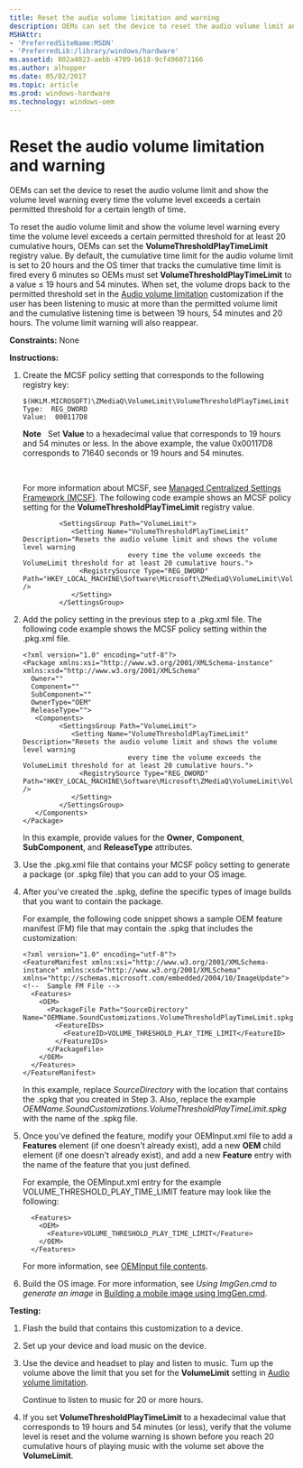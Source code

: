 ```yaml
---
title: Reset the audio volume limitation and warning
description: OEMs can set the device to reset the audio volume limit and show the volume level warning every time the volume level exceeds a certain permitted threshold for a certain length of time.
MSHAttr:
- 'PreferredSiteName:MSDN'
- 'PreferredLib:/library/windows/hardware'
ms.assetid: 802a4023-aebb-4709-b618-9cf496071166
ms.author: alhopper
ms.date: 05/02/2017
ms.topic: article
ms.prod: windows-hardware
ms.technology: windows-oem
---
```


# Reset the audio volume limitation and warning


OEMs can set the device to reset the audio volume limit and show the volume level warning every time the volume level exceeds a certain permitted threshold for a certain length of time.

To reset the audio volume limit and show the volume level warning every time the volume level exceeds a certain permitted threshold for at least 20 cumulative hours, OEMs can set the **VolumeThresholdPlayTimeLimit** registry value. By default, the cumulative time limit for the audio volume limit is set to 20 hours and the OS timer that tracks the cumulative time limit is fired every 6 minutes so OEMs must set **VolumeThresholdPlayTimeLimit** to a value ≤ 19 hours and 54 minutes. When set, the volume drops back to the permitted threshold set in the [Audio volume limitation](audio-volume-limitation.md) customization if the user has been listening to music at more than the permitted volume limit and the cumulative listening time is between 19 hours, 54 minutes and 20 hours. The volume limit warning will also reappear.

<a href="" id="constraints---none"></a>**Constraints:** None  

<a href="" id="instructions-"></a>**Instructions:**  
1.  Create the MCSF policy setting that corresponds to the following registry key:

    ```
    $(HKLM.MICROSOFT)\ZMediaQ\VolumeLimit\VolumeThresholdPlayTimeLimit
    Type:  REG_DWORD
    Value:  000117D8
    ```

    **Note**  
    Set **Value** to a hexadecimal value that corresponds to 19 hours and 54 minutes or less. In the above example, the value 0x00117D8 corresponds to 71640 seconds or 19 hours and 54 minutes.

     

    For more information about MCSF, see [Managed Centralized Settings Framework (MCSF)](managed-centralized-settings-framework-mcsf.md). The following code example shows an MCSF policy setting for the **VolumeThresholdPlayTimeLimit** registry value.

    ```
             <SettingsGroup Path="VolumeLimit">
                <Setting Name="VolumeThresholdPlayTimeLimit" Description="Resets the audio volume limit and shows the volume level warning
                              every time the volume exceeds the VolumeLimit threshold for at least 20 cumulative hours.">
                  <RegistrySource Type="REG_DWORD" Path="HKEY_LOCAL_MACHINE\Software\Microsoft\ZMediaQ\VolumeLimit\VolumeThresholdPlayTimeLimit" />
                </Setting>
             </SettingsGroup>
    ```

2.  Add the policy setting in the previous step to a .pkg.xml file. The following code example shows the MCSF policy setting within the .pkg.xml file.

    ```
    <?xml version="1.0" encoding="utf-8"?>
    <Package xmlns:xsi="http://www.w3.org/2001/XMLSchema-instance" xmlns:xsd="http://www.w3.org/2001/XMLSchema"
      Owner=""
      Component=""
      SubComponent=""
      OwnerType="OEM"
      ReleaseType="">
       <Components>
             <SettingsGroup Path="VolumeLimit">
                <Setting Name="VolumeThresholdPlayTimeLimit" Description="Resets the audio volume limit and shows the volume level warning
                              every time the volume exceeds the VolumeLimit threshold for at least 20 cumulative hours.">
                  <RegistrySource Type="REG_DWORD" Path="HKEY_LOCAL_MACHINE\Software\Microsoft\ZMediaQ\VolumeLimit\VolumeThresholdPlayTimeLimit" />
                </Setting>
             </SettingsGroup>
       </Components>
    </Package>
    ```

    In this example, provide values for the **Owner**, **Component**, **SubComponent**, and **ReleaseType** attributes.

3.  Use the .pkg.xml file that contains your MCSF policy setting to generate a package (or .spkg file) that you can add to your OS image. 

4.  After you've created the .spkg, define the specific types of image builds that you want to contain the package.

    For example, the following code snippet shows a sample OEM feature manifest (FM) file that may contain the .spkg that includes the customization:

    ```
    <?xml version="1.0" encoding="utf-8"?>  
    <FeatureManifest xmlns:xsi="http://www.w3.org/2001/XMLSchema-instance" xmlns:xsd="http://www.w3.org/2001/XMLSchema" xmlns="http://schemas.microsoft.com/embedded/2004/10/ImageUpdate">  
    <!--  Sample FM File -->
      <Features>  
        <OEM>  
          <PackageFile Path="SourceDirectory" Name="OEMName.SoundCustomizations.VolumeThresholdPlayTimeLimit.spkg">  
            <FeatureIDs>  
              <FeatureID>VOLUME_THRESHOLD_PLAY_TIME_LIMIT</FeatureID>  
            </FeatureIDs>  
          </PackageFile>  
        </OEM>  
      </Features>  
    </FeatureManifest>  
    ```

    In this example, replace *SourceDirectory* with the location that contains the .spkg that you created in Step 3. Also, replace the example *OEMName.SoundCustomizations.VolumeThresholdPlayTimeLimit.spkg* with the name of the .spkg file.

5.  Once you've defined the feature, modify your OEMInput.xml file to add a **Features** element (if one doesn't already exist), add a new **OEM** child element (if one doesn't already exist), and add a new **Feature** entry with the name of the feature that you just defined.

    For example, the OEMInput.xml entry for the example VOLUME\_THRESHOLD\_PLAY\_TIME\_LIMIT feature may look like the following:

    ```
      <Features>
        <OEM>
          <Feature>VOLUME_THRESHOLD_PLAY_TIME_LIMIT</Feature>
        </OEM>
      </Features>
    ```

    For more information, see [OEMInput file contents](https://msdn.microsoft.com/en-us/windows/hardware/commercialize/manufacture/mobile/oeminput-file-contents).

6.  Build the OS image. For more information, see *Using ImgGen.cmd to generate an image* in [Building a mobile image using ImgGen.cmd](https://msdn.microsoft.com/en-us/windows/hardware/commercialize/manufacture/mobile/building-a-phone-image-using-imggencmd).

<a href="" id="testing-"></a>**Testing:**  
1.  Flash the build that contains this customization to a device.

2.  Set up your device and load music on the device.

3.  Use the device and headset to play and listen to music. Turn up the volume above the limit that you set for the **VolumeLimit** setting in [Audio volume limitation](audio-volume-limitation.md).

    Continue to listen to music for 20 or more hours.

4.  If you set **VolumeThresholdPlayTimeLimit** to a hexadecimal value that corresponds to 19 hours and 54 minutes (or less), verify that the volume level is reset and the volume warning is shown before you reach 20 cumulative hours of playing music with the volume set above the **VolumeLimit**.

 

 






